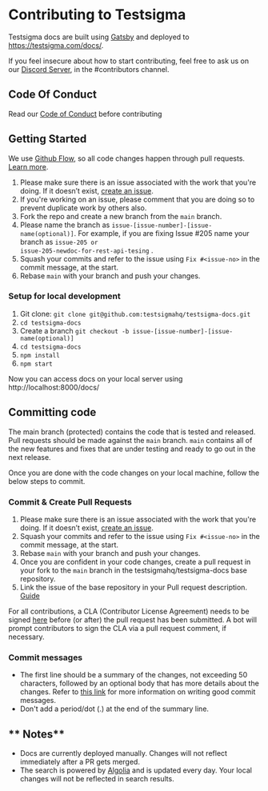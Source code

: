 # Contributing to Testsigma

Testsigma docs are built using [Gatsby](https://www.gatsbyjs.com/) and deployed to https://testsigma.com/docs/.

If you feel insecure about how to start contributing, feel free to ask us on our [Discord Server](https://discord.com/invite/5caWS7R6QX), in the #contributors channel. 


## **Code Of Conduct**
Read our [Code of Conduct](CODE_OF_CONDUCT.md) before contributing

## **Getting Started** 

We use [Github Flow](https://guides.github.com/introduction/flow/index.html), so all code changes happen through pull requests. [Learn more](https://blog.scottlowe.org/2015/01/27/using-fork-branch-git-workflow/). 

 1. Please make sure there is an issue associated with the work that you're doing. If it doesn’t exist, [create an issue](https://github.com/testsigmahq/testsigma-docs/issues/new/choose).
 2. If you're working on an issue, please comment that you are doing so to prevent duplicate work by others also.
 3. Fork the repo and create a new branch from the <code>main</code> branch.
 4. Please name the branch as <code>issue-[issue-number]-[issue-name(optional)]</code>. For example, if you are fixing Issue #205 name your branch as <code>issue-205 or  issue-205-newdoc-for-rest-api-tesing</code> .
 6. Squash your commits and refer to the issue using `Fix #<issue-no>` in the commit message, at the start.
 7. Rebase <code>main</code> with your branch and push your changes.

### **Setup for local development**

 1. Git clone:  `git clone git@github.com:testsigmahq/testsigma-docs.git`
 2. `cd testsigma-docs`
 3. Create a branch `git checkout -b issue-[issue-number]-[issue-name(optional)]`
 4. `cd testsigma-docs`
 5. `npm install`
 6. `npm start `

Now you can access docs on your local server using http://localhost:8000/docs/

## **Committing code**

The main branch (protected) contains the code that is tested and released. 
Pull requests should be made against the <code>main</code> branch. <code>main</code> contains all of the new features and fixes that are under testing and ready to go out in the next release.

Once you are done with the code changes on your local machine, follow the below steps to commit.

### **Commit & Create Pull Requests**

1. Please make sure there is an issue associated with the work that you're doing. If it doesn’t exist, [create an issue](https://github.com/testsigmahq/testsigma-docs/issues/new/choose).
2. Squash your commits and refer to the issue using `Fix #<issue-no>` in the commit message, at the start.
3. Rebase <code>main</code> with your branch and push your changes.
4. Once you are confident in your code changes, create a pull request in your fork to the <code>main</code> branch in the testsigmahq/testsigma-docs base repository.
5. Link the issue of the base repository in your Pull request description. [Guide](https://docs.github.com/en/free-pro-team@latest/github/managing-your-work-on-github/linking-a-pull-request-to-an-issue)

For all contributions, a CLA (Contributor License Agreement) needs to be signed [here](https://cla-assistant.io/testsigmahq/testsigma-docs) before (or after) the pull request has been submitted. A bot will prompt contributors to sign the CLA via a pull request comment, if necessary.

### **Commit messages**

- The first line should be a summary of the changes, not exceeding 50 characters, followed   by an optional body that has more details about the changes. Refer to [this link](https://github.com/erlang/otp/wiki/writing-good-commit-messages) for more information on writing good commit messages.
- Don't add a period/dot (.) at the end of the summary line.

## ** Notes**
- Docs are currently deployed manually. Changes will not reflect immediately after a PR gets merged. 
- The search is powered by [Algolia](https://www.algolia.com/) and is updated every day. Your local changes will not be reflected in search results.

